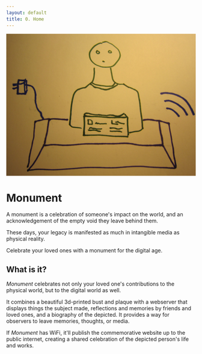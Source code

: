 ```yaml
---
layout: default
title: 0. Home
---
```


![](public/monument.jpg)

# Monument

A monument is a celebration of someone's impact on the world, and an acknowledgement of the empty void they leave behind them.

These days, your legacy is manifested as much in intangible media as physical reality.

Celebrate your loved ones with a monument for the digital age.

## What is it?

*Monument* celebrates not only your loved one's contributions to the physical world, but to the digital world as well.

It combines a beautiful 3d-printed bust and plaque with a webserver that displays things the subject made, reflections and memories by friends and loved ones, and a biography of the depicted. It provides a way for observers to leave memories, thoughts, or media.

If *Monument* has WiFi, it'll publish the commemorative website up to the public internet, creating a shared celebration of the depicted person's life and works.

